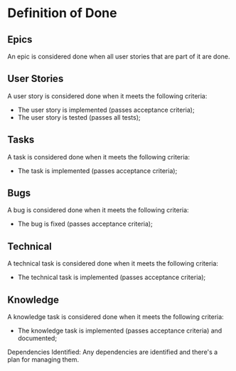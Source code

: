 # Definition of Done #

## Epics ##
An epic is considered done when all user stories that are part of it are done.

## User Stories ##
A user story is considered done when it meets the following criteria:
- The user story is implemented (passes acceptance criteria);
- The user story is tested (passes all tests);

## Tasks ##
A task is considered done when it meets the following criteria:
- The task is implemented (passes acceptance criteria);

## Bugs ##
A bug is considered done when it meets the following criteria:
- The bug is fixed (passes acceptance criteria);

## Technical ##
A technical task is considered done when it meets the following criteria:
- The technical task is implemented (passes acceptance criteria);

## Knowledge ##
A knowledge task is considered done when it meets the following criteria:
- The knowledge task is implemented (passes acceptance criteria) and documented;


Dependencies Identified: Any dependencies are identified and there's a plan for managing them.